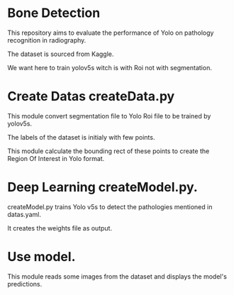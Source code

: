 # Bone Detection

This repository aims to evaluate the performance of Yolo on pathology recognition in radiography. 

The dataset is sourced from Kaggle. 

We want here to train yolov5s witch is with Roi not with segmentation. 

# Create Datas  createData.py

This module convert segmentation file to Yolo Roi file to be trained by yolov5s. 

The labels of the dataset is initialy with few points. 

This module calculate the bounding rect of these points to create the Region Of Interest in Yolo format. 


# Deep Learning createModel.py. 

createModel.py trains Yolo v5s to detect the pathologies mentioned in datas.yaml. 

It creates the weights file as output. 

# Use model. 

This module reads some images from the dataset and displays the model's predictions. 



